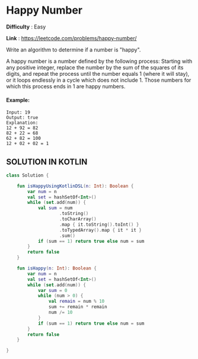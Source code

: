 # Happy Number
      
**Difficulty** : Easy

**Link** : https://leetcode.com/problems/happy-number/

Write an algorithm to determine if a number is "happy".

A happy number is a number defined by the following process: Starting with any positive integer, replace the number by the sum of the squares of its digits, and repeat the process until the number equals 1 (where it will stay), or it loops endlessly in a cycle which does not include 1. Those numbers for which this process ends in 1 are happy numbers.

#### Example:

```
Input: 19
Output: true
Explanation: 
12 + 92 = 82
82 + 22 = 68
62 + 82 = 100
12 + 02 + 02 = 1
```

## SOLUTION IN KOTLIN

```kotlin
class Solution {

    fun isHappyUsingKotlinDSL(n: Int): Boolean {
        var num = n
        val set = hashSetOf<Int>()
        while (set.add(num)) {
            val sum = num
                    .toString()
                    .toCharArray()
                    .map { it.toString().toInt() }
                    .toTypedArray().map { it * it }
                    .sum()
            if (sum == 1) return true else num = sum
        }
        return false
    }

    fun isHappy(n: Int): Boolean {
        var num = n
        val set = hashSetOf<Int>()
        while (set.add(num)) {
            var sum = 0
            while (num > 0) {
                val remain = num % 10
                sum += remain * remain
                num /= 10
            }
            if (sum == 1) return true else num = sum
        }
        return false
    }

}
```

